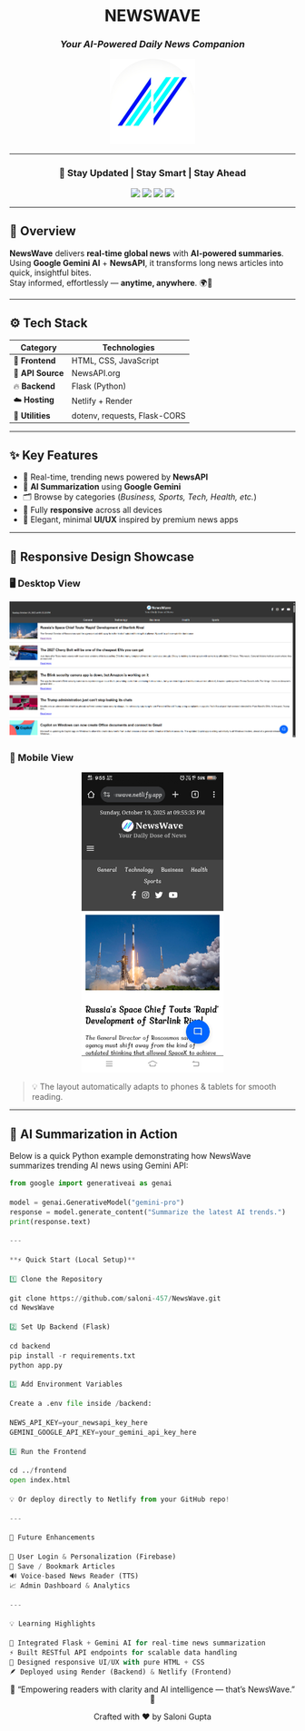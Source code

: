 <!-- 🌊 NEWSWAVE - Modern README Design -->

<div align="center">

# **NEWSWAVE**
### _Your AI-Powered Daily News Companion_

<p align="center">
  <img src="https://github.com/saloni-457/NewsWave/blob/main/logo.png" alt="NewsWave Logo" width="150px">
</p>

---

### 📰 **Stay Updated | Stay Smart | Stay Ahead**

<p align="center">
  <img src="https://img.shields.io/badge/Frontend%20Live%20🟢-Netlify-blue?style=for-the-badge&logo=netlify">
  <img src="https://img.shields.io/badge/Backend%20Live%20🟣-Render-purple?style=for-the-badge&logo=render">
  <img src="https://img.shields.io/badge/Made%20With-Python%20%7C%20Flask-blue?style=for-the-badge&logo=python">
  <img src="https://img.shields.io/badge/Powered%20By-Google%20Gemini%20AI-orange?style=for-the-badge&logo=google">
</p>


---

</div>

## 💫 **Overview**

**NewsWave** delivers **real-time global news** with **AI-powered summaries**.  
Using **Google Gemini AI** + **NewsAPI**, it transforms long news articles into quick, insightful bites.  
Stay informed, effortlessly — **anytime, anywhere**. 🌍🧠

---

## ⚙️ **Tech Stack**

<div align="center">

| Category | Technologies |
|-----------|---------------|
| 🎨 **Frontend** | HTML, CSS, JavaScript |
| 📰 **API Source** | NewsAPI.org |
| 🔥 **Backend** | Flask (Python) |
| ☁️ **Hosting** | Netlify + Render |
| 🧰 **Utilities** | dotenv, requests, Flask-CORS |

</div>

---

## ✨ **Key Features**

- 📰 Real-time, trending news powered by **NewsAPI**
- 🤖 **AI Summarization** using **Google Gemini**
- 🗂️ Browse by categories (*Business, Sports, Tech, Health, etc.*)
- 📱 Fully **responsive** across all devices
- 🎨 Elegant, minimal **UI/UX** inspired by premium news apps

---

## 📱 **Responsive Design Showcase**

### 🖥️ Desktop View
<p align="center">
  <img src="https://github.com/saloni-457/NewsWave/blob/main/desktop_newswave.png" alt="Desktop View" width="650px">
</p>

### 📲 Mobile View
<p align="center">
  <img src="https://github.com/saloni-457/NewsWave/blob/main/mobile_newswave.png" alt="Mobile View" width="250px">
</p>

> 💡 The layout automatically adapts to phones & tablets for smooth reading.

---

## 🧠 **AI Summarization in Action**

Below is a quick Python example demonstrating how NewsWave summarizes trending AI news using Gemini API:

```python
from google import generativeai as genai

model = genai.GenerativeModel("gemini-pro")
response = model.generate_content("Summarize the latest AI trends.")
print(response.text)

---

**⚡ Quick Start (Local Setup)**

1️⃣ Clone the Repository

git clone https://github.com/saloni-457/NewsWave.git
cd NewsWave

2️⃣ Set Up Backend (Flask)

cd backend
pip install -r requirements.txt
python app.py

3️⃣ Add Environment Variables

Create a .env file inside /backend:

NEWS_API_KEY=your_newsapi_key_here
GEMINI_GOOGLE_API_KEY=your_gemini_api_key_here

4️⃣ Run the Frontend

cd ../frontend
open index.html

💡 Or deploy directly to Netlify from your GitHub repo!

---

🌈 Future Enhancements

🔐 User Login & Personalization (Firebase)
📌 Save / Bookmark Articles
🔊 Voice-based News Reader (TTS)
📈 Admin Dashboard & Analytics

---

💡 Learning Highlights

🧩 Integrated Flask + Gemini AI for real-time news summarization
⚡ Built RESTful API endpoints for scalable data handling
🎨 Designed responsive UI/UX with pure HTML + CSS
🪶 Deployed using Render (Backend) & Netlify (Frontend)

```

<div align="center">
<p> 🌟 “Empowering readers with clarity and AI intelligence — that’s NewsWave.” 🌊 <p>
<p> Crafted with ❤️ by Saloni Gupta </p>
</div>


